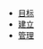 <!-- 侧边栏 docs/_sidebar.md -->
* [目标](en/lab/aim.md)
* [建立](en/lab/build.md)
* [管理](en/lab/manage.md)


